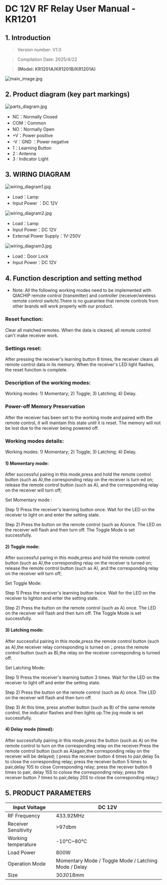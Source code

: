 # DC 12V RF Relay User Manual -KR1201

## 1. Introduction

> Version number: V1.0
> 

> Compilation Date: 2025/4/22
> 

> **(Model: KR1201A/KR1201B/KR1201A)**
> 

![main_image.jpg](主图.jpg)

## 2. Product diagram (key part markings)

![parts_diagram.jpg](部件标识图.jpg)

- NC：Normally Closed
- COM：Common
- NO：Normally Open
- +V：Power positive
- -V：GND ：Power negative
- 1：Learning Button
- 2 : Antenna
- 3 : Indicator Light

## 3. WIRING DIAGRAM

![wiring_diagram1.jpg](接线图1.jpg)

- Load：Lamp
- Input Power ：DC 12V

![wiring_diagram2.jpg](接线图2.jpg)

- Load：Lamp
- Input Power：DC 12V
- External Power Supply：1V-250V

![wiring_diagram3.jpg](接线图3.jpg)

- Load：Door Lock
- Input Power：DC 12V

## 4. Function description and setting method

- Note: All the following working modes need to be implemented with QIACHIP remote control (transmitter) and controller (receiver/wireless remote control switch).There is no guarantee that remote controls from other brands will work properly with our product.

### Reset function:
Clear all matched remotes. When the data is cleared, all remote control can't make receiver work.

### Settings reset:
After pressing the receiver's learning button 8 times, the receiver clears all remote control data in its memory. When the receiver's LED light flashes, the reset function is complete.

### Description of the working modes:

Working modes: 1) Momentary; 2) Toggle; 3) Latching; 4) Delay.

### Power-off Memory Preservation

After the receiver has been set to the working mode and paired with the remote control, it will maintain this state until it is reset. The memory will not be lost due to the receiver being powered off. 

### Working modes details:

Working modes: 1) Momentary; 2) Toggle; 3) Latching; 4) Delay.

#### 1) Momentary mode:

After successful pairing in this mode,press and hold the remote control button (such as A),the corresponding relay on the receiver is turn ed on; release the remote control button (such as A), and the corresponding relay on the receiver will turn off;

Set Momentary mode :

Step 1) Press the receiver's learning button once. Wait for the LED on the receiver to light on and enter the setting state.

Step 2) Press the button on the remote control (such as A)once. The LED on the receiver will flash and then turn off. The Toggle Mode is set successfully.

#### 2) Toggle mode:

After successful paring in this mode,press and hold the remote control button (such as A),the corresponding relay on the receiver is turned on; release the remote control button (such as A), and the corresponding relay on the receiver will turn off;

Set Toggle Mode:

Step 1) Press the receiver's learning button twice. Wait for the LED on the receiver to lighton and enter the setting state.

Step 2) Press the button on the remote control (such as A) once. The LED on the receiver will flash and then turn off. The Toggle Mode is set successfully.

#### 3) Latching mode:

After successful pairing in this mode,press the remote control button (such as A),the receiver relay corresponding is turned on；press the remote control button (such as B),the relay on the receiver corresponding is turned off.

Set Latching Mode:

Step 1) Press the receiver's learning button 3 times. Wait for the LED on the receiver to light off and enter the setting state.

Step 2) Press the button on the remote control (such as A) once. The LED on the receiver will flash and then turn off.

Step 3) At this time, press another button (such as B) of the same remote control, the indicator flashes and then lights up.The jog mode is set successfully.

#### 4) Delay mode (timed):

After successfully pairing in this mode,press the button (such as A) on the remote control to turn on the corresponding relay on the receiver.Press the remote control button (such as A)again,the corresponding relay on the receiver will be delayed; ( press the receiver button 4 times to pair,delay 5s to close the corresponding relay; press the receiver button 5 times to pair,delay 10S to close Corresponding relay; press the receiver button 6 times to pair, delay 15S to colose the corresponding relay; press the receiver button 7 times to pair,delay 20S to close the corresponding relay;)

## 5. PRODUCT PARAMETERS

| Input Voltage | DC 12V |
| --- | --- |
| RF Frequency | 433.92MHz |
| Receiver Sensitivity | >97dbm |
| Working temperature | -10℃~80℃ |
| Load Power | 800W |
| Operation Mode | Momentary Mode / Toggle Mode / Latching Mode / Delay |
| Size | 30*30*18mm |